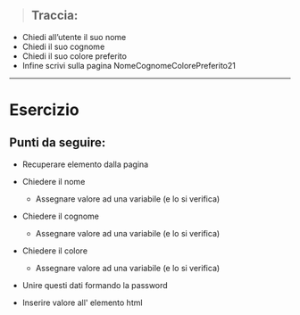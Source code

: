 >## Traccia:
- Chiedi all’utente il suo nome
- Chiedi il suo cognome
- Chiedi il suo colore preferito
- Infine scrivi sulla pagina NomeCognomeColorePreferito21
---
# Esercizio
## Punti da seguire:
- Recuperare elemento dalla pagina
- Chiedere il nome
    - Assegnare valore ad una variabile (e lo si verifica)
- Chiedere il cognome
    - Assegnare valore ad una variabile (e lo si verifica)
- Chiedere il colore
    - Assegnare valore ad una variabile (e lo si verifica)

- Unire questi dati formando la password
- Inserire valore all' elemento html
